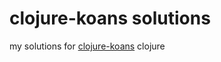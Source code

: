 clojure-koans solutions
====

my solutions for [clojure-koans](https://github.com/functional-koans/clojure-koans)
clojure
